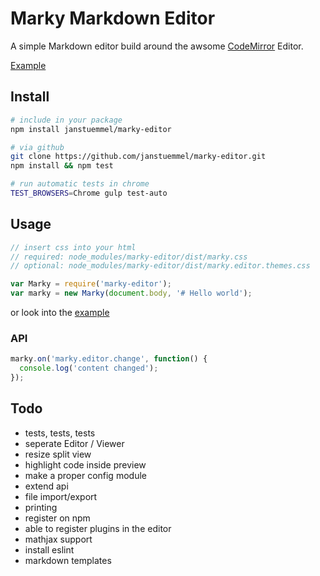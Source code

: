 # Marky Markdown Editor

A simple Markdown editor build around the awsome [CodeMirror](http://codemirror.net/) Editor.

[Example](https://janstuemmel.github.io/marky-editor/)

## Install

```sh
# include in your package
npm install janstuemmel/marky-editor

# via github
git clone https://github.com/janstuemmel/marky-editor.git
npm install && npm test

# run automatic tests in chrome
TEST_BROWSERS=Chrome gulp test-auto
```

## Usage

```js
// insert css into your html 
// required: node_modules/marky-editor/dist/marky.css
// optional: node_modules/marky-editor/dist/marky.editor.themes.css

var Marky = require('marky-editor');
var marky = new Marky(document.body, '# Hello world');
```

or look into the [example](example.html)

### API

```js
marky.on('marky.editor.change', function() {
  console.log('content changed');
});
```

## Todo
* tests, tests, tests
* seperate Editor / Viewer
* resize split view
* highlight code inside preview
* make a proper config module
* extend api
* file import/export
* printing
* register on npm
* able to register plugins in the editor
* mathjax support
* install eslint
* markdown templates
